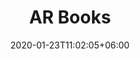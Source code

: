 ---
title: "AR Books"
date: 2020-01-23T11:02:05+06:00
weight: 1
icon: "ti-book"
description: "2020 Most Popular AR Books"
type : "pages"
---